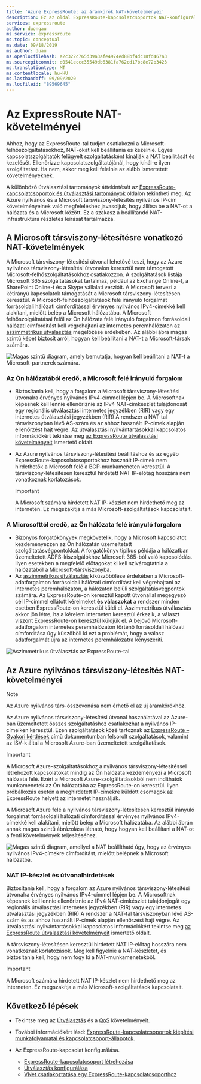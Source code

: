 ```yaml
---
title: 'Azure ExpressRoute: az áramkörök NAT-követelményei'
description: Ez az oldal ExpressRoute-kapcsolatcsoportok NAT-konfigurálásának és -kezelésének részletes követelményeit ismerteti.
services: expressroute
author: duongau
ms.service: expressroute
ms.topic: conceptual
ms.date: 09/18/2019
ms.author: duau
ms.openlocfilehash: a2c322c765d39a3afe4974ed88bf4dc18fd467a3
ms.sourcegitcommit: d0541eccc35549db6381fa762cd17bc8e72b3423
ms.translationtype: MT
ms.contentlocale: hu-HU
ms.lasthandoff: 09/09/2020
ms.locfileid: "89569645"
---
```

# <a name="expressroute-nat-requirements"></a>Az ExpressRoute NAT-követelményei
Ahhoz, hogy az ExpressRoute-tal tudjon csatlakozni a Microsoft-felhőszolgáltatásokhoz, NAT-okat kell beállítania és kezelnie. Egyes kapcsolatszolgáltatók felügyelt szolgáltatásként kínálják a NAT beállítását és kezelését. Ellenőrizze kapcsolatszolgáltatójánál, hogy kínál-e ilyen szolgáltatást. Ha nem, akkor meg kell felelnie az alább ismertetett követelményeknek. 

A különböző útválasztási tartományok áttekintését az [ExpressRoute-kapcsolatcsoportok és útválasztási tartományok](expressroute-circuit-peerings.md) oldalon tekintheti meg. Az Azure nyilvános és a Microsoft társviszony-létesítés nyilvános IP-cím követelményeinek való megfeleléshez javasoljuk, hogy állítsa be a NAT-ot a hálózata és a Microsoft között. Ez a szakasz a beállítandó NAT-infrastruktúra részletes leírását tartalmazza.

## <a name="nat-requirements-for-microsoft-peering"></a>A Microsoft társviszony-létesítésre vonatkozó NAT-követelmények
A Microsoft társviszony-létesítési útvonal lehetővé teszi, hogy az Azure nyilvános társviszony-létesítési útvonalon keresztül nem támogatott Microsoft-felhőszolgáltatásokhoz csatlakozzon. A szolgáltatások listája Microsoft 365 szolgáltatásokat tartalmaz, például az Exchange Online-t, a SharePoint Online-t és a Skype vállalati verzióit. A Microsoft tervezi a kétirányú kapcsolatok támogatását a Microsoft társviszony-létesítésen keresztül. A Microsoft-felhőszolgáltatások felé irányuló forgalmat forrásoldali hálózati címfordítással érvényes nyilvános IPv4-címekké kell alakítani, mielőtt belép a Microsoft hálózatába. A Microsoft felhőszolgáltatásai felől az Ön hálózata felé irányuló forgalmon forrásoldali hálózati címfordítást kell végrehajtani az internetes peremhálózaton az [aszimmetrikus útválasztás](expressroute-asymmetric-routing.md) megelőzése érdekében. Az alábbi ábra magas szintű képet biztosít arról, hogyan kell beállítani a NAT-t a Microsoft-társak számára.

![Magas szintű diagram, amely bemutatja, hogyan kell beállítani a NAT-t a Microsoft-partnerek számára.](./media/expressroute-nat/expressroute-nat-microsoft.png) 

### <a name="traffic-originating-from-your-network-destined-to-microsoft"></a>Az Ön hálózatából eredő, a Microsoft felé irányuló forgalom
* Biztosítania kell, hogy a forgalom a Microsoft társviszony-létesítési útvonalra érvényes nyilvános IPv4-címmel lépjen be. A Microsoftnak képesnek kell lennie ellenőriznie az IPv4 NAT-címkészlet tulajdonosát egy regionális útválasztási internetes jegyzékben (RIR) vagy egy internetes útválasztási jegyzékben (RIR) A rendszer a NAT-tal társviszonyban lévő AS-szám és az ahhoz használt IP-címek alapján ellenőrzést hajt végre. Az útválasztási nyilvántartásokkal kapcsolatos információkért tekintse meg [az ExpressRoute útválasztási követelményeit](expressroute-routing.md) ismertető oldalt.
* Az Azure nyilvános társviszony-létesítési beállításhoz és az egyéb ExpressRoute-kapcsolatcsoportokhoz használt IP-címek nem hirdethetők a Microsoft felé a BGP-munkameneten keresztül. A társviszony-létesítésen keresztül hirdetett NAT IP-előtag hosszára nem vonatkoznak korlátozások.
  
  > [!IMPORTANT]
  > A Microsoft számára hirdetett NAT IP-készlet nem hirdethető meg az interneten. Ez megszakítja a más Microsoft-szolgáltatások kapcsolatait.
  > 
  > 

### <a name="traffic-originating-from-microsoft-destined-to-your-network"></a>A Microsofttól eredő, az Ön hálózata felé irányuló forgalom
* Bizonyos forgatókönyvek megkövetelik, hogy a Microsoft kapcsolatot kezdeményezzen az Ön hálózatán üzemeltetett szolgáltatásvégpontokkal. A forgatókönyv tipikus példája a hálózatban üzemeltetett ADFS-kiszolgálókhoz Microsoft 365-ból való kapcsolódás. Ilyen esetekben a megfelelő előtagokat ki kell szivárogtatnia a hálózatából a Microsoft-társviszonyba. 
* Az [aszimmetrikus útválasztás](expressroute-asymmetric-routing.md) kiküszöbölése érdekében a Microsoft-adatforgalmon forrásoldali hálózati címfordítást kell végrehajtani az internetes peremhálózaton, a hálózaton belüli szolgáltatásvégpontok számára. Az ExpressRoute-on keresztül kapott útvonallal megegyező cél IP-címmel ellátott kérelmeket **és válaszokat** a rendszer minden esetben ExpressRoute-on keresztül küldi el. Aszimmetrikus útválasztás akkor jön létre, ha a kérelem interneten keresztül érkezik, a választ viszont ExpressRoute-on keresztül küldjük el. A bejövő Microsoft-adatforgalom internetes peremhálózaton történő forrásoldali hálózati címfordítása úgy küszöböli ki ezt a problémát, hogy a válasz adatforgalmát újra az internetes peremhálózatra kényszeríti.

![Aszimmetrikus útválasztás az ExpressRoute-tal](./media/expressroute-asymmetric-routing/AsymmetricRouting2.png)

## <a name="nat-requirements-for-azure-public-peering"></a>Az Azure nyilvános társviszony-létesítés NAT-követelményei

> [!NOTE]
> Az Azure nyilvános társ-összevonása nem érhető el az új áramkörökhöz.
> 

Az Azure nyilvános társviszony-létesítési útvonal használatával az Azure-ban üzemeltetett összes szolgáltatáshoz csatlakozhat a nyilvános IP-címeiken keresztül. Ezen szolgáltatások közé tartoznak az [ExpressRoute – Gyakori kérdések](expressroute-faqs.md) című dokumentumban felsorolt szolgáltatások, valamint az ISV-k által a Microsoft Azure-ban üzemeltetett szolgáltatások. 

> [!IMPORTANT]
> A Microsoft Azure-szolgáltatásokhoz a nyilvános társviszony-létesítéssel létrehozott kapcsolatokat mindig az Ön hálózata kezdeményezi a Microsoft hálózata felé. Ezért a Microsoft Azure-szolgáltatásokból nem indíthatók munkamenetek az Ön hálózatába az ExpressRoute-on keresztül. Ilyen próbálkozás esetén a meghirdetett IP-címekre küldött csomagok az ExpressRoute helyett az internetet használják.
> 

A Microsoft Azure felé a nyilvános társviszony-létesítésen keresztül irányuló forgalmat forrásoldali hálózati címfordítással érvényes nyilvános IPv4-címekké kell alakítani, mielőtt belép a Microsoft hálózatába. Az alábbi ábrán annak magas szintű ábrázolása látható, hogy hogyan kell beállítani a NAT-ot a fenti követelmények teljesítéséhez.

![Magas szintű diagram, amellyel a NAT beállítható úgy, hogy az érvényes nyilvános IPv4-címekre címfordítást, mielőtt belépnek a Microsoft hálózatba.](./media/expressroute-nat/expressroute-nat-azure-public.png) 

### <a name="nat-ip-pool-and-route-advertisements"></a>NAT IP-készlet és útvonalhirdetések
Biztosítania kell, hogy a forgalom az Azure nyilvános társviszony-létesítési útvonalra érvényes nyilvános IPv4-címmel lépjen be. A Microsoftnak képesnek kell lennie ellenőriznie az IPv4 NAT-címkészlet tulajdonjogát egy regionális útválasztási internetes jegyzékben (RIR) vagy egy internetes útválasztási jegyzékben (RIR) A rendszer a NAT-tal társviszonyban lévő AS-szám és az ahhoz használt IP-címek alapján ellenőrzést hajt végre. Az útválasztási nyilvántartásokkal kapcsolatos információkért tekintse meg [az ExpressRoute útválasztási követelményeit](expressroute-routing.md) ismertető oldalt.

A társviszony-létesítésen keresztül hirdetett NAT IP-előtag hosszára nem vonatkoznak korlátozások. Meg kell figyelnie a NAT-készletet, és biztosítania kell, hogy nem fogy ki a NAT-munkamenetekből.

> [!IMPORTANT]
> A Microsoft számára hirdetett NAT IP-készlet nem hirdethető meg az interneten. Ez megszakítja a más Microsoft-szolgáltatások kapcsolatait.
> 
> 

## <a name="next-steps"></a>Következő lépések
* Tekintse meg az [Útválasztás](expressroute-routing.md) és a [QoS](expressroute-qos.md) követelményeit.
* További információkért lásd: [ExpressRoute-kapcsolatcsoportok kiépítési munkafolyamatai és kapcsolatcsoport-állapotok](expressroute-workflows.md).
* Az ExpressRoute-kapcsolat konfigurálása.
  
  * [ExpressRoute-kapcsolatcsoport létrehozása](expressroute-howto-circuit-portal-resource-manager.md)
  * [Útválasztás konfigurálása](expressroute-howto-routing-portal-resource-manager.md)
  * [VNet csatlakoztatása egy ExpressRoute-kapcsolatcsoporthoz](expressroute-howto-linkvnet-portal-resource-manager.md)

